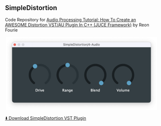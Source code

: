 ## SimpleDistortion

Code Repository for [Audio Processing Tutorial: How To Create an AWESOME Distortion VST/AU Plugin In C++ (JUCE Framework)](https://www.youtube.com/watch?v=iNCR5flSuDs) by Reon Fourie

<p align="center">
    <img width=500px src="SimpleDistortion.png">
</p>

[⬇️ Download SimpleDistortion VST Plugin ](https://github.com/Digitopia/SimpleDistortion/releases/download/v1/SimpleDistortion.vst3.zip)
